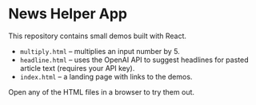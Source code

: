 # News Helper App

This repository contains small demos built with React.

- `multiply.html` &ndash; multiplies an input number by 5.
- `headline.html` &ndash; uses the OpenAI API to suggest headlines for pasted article text (requires your API key).
- `index.html` &ndash; a landing page with links to the demos.

Open any of the HTML files in a browser to try them out.
